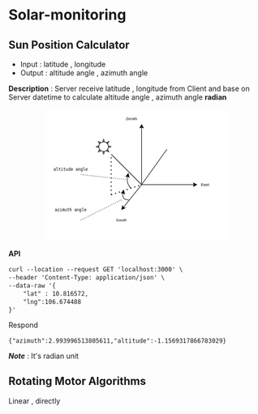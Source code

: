 # Solar-monitoring
## Sun Position Calculator 
- Input : latitude , longitude
- Output : altitude angle , azimuth angle

**Description** : Server receive latitude , longitude from Client and base on Server datetime to calculate altitude angle , azimuth angle **radian**

<p align="center">
  <img src="./img/suncalc.png" alt="Sublime's custom image"/>
</p>

**API** 
```
curl --location --request GET 'localhost:3000' \
--header 'Content-Type: application/json' \
--data-raw '{
    "lat" : 10.816572,
    "lng":106.674488
}'
```
Respond
```
{"azimuth":2.993996513805611,"altitude":-1.1569317866783029}
```
***Note*** : It's radian unit

## Rotating Motor Algorithms
Linear , directly